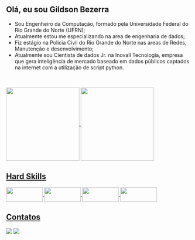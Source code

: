 ## Olá, eu sou Gildson Bezerra

* Sou Engenheiro da Computação, formado pela Universidade Federal do Rio Grande do Norte (UFRN);
* Atualmente estou me especializando na area de engenharia de dados;
* Fiz estágio na Policia Civil do Rio Grande do Norte nas areas de Redes, Manutenção e desenvolvimento;
* Atualmente sou Cientista de dados Jr. na Inovall Tecnologia, empresa que gera inteligência de mercado baseado em dados públicos captados na internet com a utilização de script python.

##

<br>
<div>
  <a href="https://github.com/Gildson">
    <img align="center" height="200" width="auto" src="https://github-readme-stats.vercel.app/api?username=Gildson&show_icons=true&theme=dark&include_all_commits=true&count_private=true"/>
    <img align="center" height="200" width="auto" src="https://github-readme-stats.vercel.app/api/top-langs/?username=Gildson&layout=compact&langs_count=16&theme=dark"/>
</div>

 ## Hard Skills
<div>
  <img align="center" height="40" width="100" src="https://img.shields.io/badge/Python-FFD43B?style=for-the-badge&logo=python&logoColor=blue" />
  <img align="center" height="40" width="100" src="https://img.shields.io/badge/Microsoft%20SQL%20Server-CC2927?style=for-the-badge&logo=microsoft%20sql%20server&logoColor=white" />
  <img align="center" height="40" width="100" src="https://img.shields.io/badge/Amazon_AWS-FF9900?style=for-the-badge&logo=amazonaws&logoColor=white" />
  <img align="center" height="40" width="100" src="https://img.shields.io/badge/Airflow-017CEE?style=for-the-badge&logo=Apache%20Airflow&logoColor=white" />
</div>

## Contatos

<div>
  <a href="https://www.linkedin.com/in/gildsonbsantos/" target="_blank"><img src="https://img.shields.io/badge/-LinkedIn-%230077B5?style=for-the-badge&logo=linkedin&logoColor=white" target="_blank"></a>
  <a href="https://mail.google.com/mail/u/0/#inbox?compose=new" target="_blank"><img src="https://img.shields.io/badge/Gmail-D14836?style=for-the-badge&logo=gmail&logoColor=white" target="_blank"></a>
</div>

